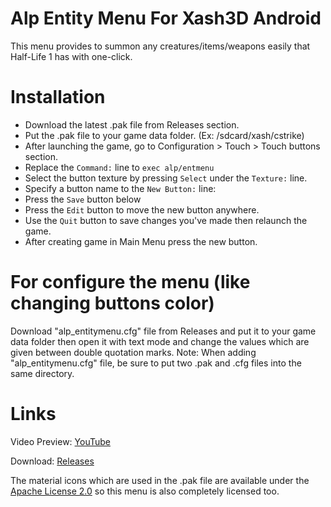 # Alp Entity Menu For Xash3D Android
This menu provides to summon any creatures/items/weapons easily that Half-Life 1 has with one-click.

# Installation
- Download the latest .pak file from Releases section.
- Put the .pak file to your game data folder. (Ex: /sdcard/xash/cstrike)
- After launching the game, go to Configuration > Touch > Touch buttons section.
- Replace the `Command:` line to `exec alp/entmenu`
- Select the button texture by pressing `Select` under the `Texture:` line.
- Specify a button name to the `New Button:` line:
- Press the `Save` button below
- Press the `Edit` button to move the new button anywhere.
- Use the `Quit` button to save changes you've made then relaunch the game.
- After creating game in Main Menu press the new button.

# For configure the menu (like changing buttons color)
Download "alp_entitymenu.cfg" file from Releases and put it to your game data folder then open it with text mode and change the values which are given between double quotation marks.
Note: When adding "alp_entitymenu.cfg" file, be sure to put two .pak and .cfg files into the same directory.

# Links
Video Preview: [YouTube](https://youtu.be/xoOuB6kJx6I)

Download: [Releases](https://github.com/Alprnn357/alp-entity-menu/releases)

The material icons which are used in the .pak file are available under the [Apache License 2.0](https://github.com/Alprnn357/cs16-menu-extended/blob/main/LICENSE.md) so this menu is also completely licensed too.
